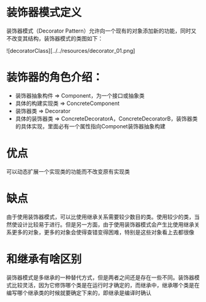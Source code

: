 # 装饰器模式定义
装饰器模式（Decorator Pattern）允许向一个现有的对象添加新的功能，同时又不改变其结构，装饰器模式的类图如下：

![decoratorClass][../../resources/decorator_01.png]

# 装饰器的角色介绍：
+ 装饰器抽象构件 => Component，为一个接口或抽象类
+ 具体的构建实现类 => ConcreteComponent
+ 装饰器类 => Decorator
+ 具体的装饰器类 => ConcreteDecoratorA，ConcreteDecoratorB，装饰器类的具体实现，里面必有一个属性指向Componet装饰器抽象构建

# 优点
可以动态扩展一个实现类的功能而不改变原有实现类
# 缺点
由于使用装饰器模式，可以比使用继承关系需要较少数目的类。使用较少的类，当然使设计比较易于进行。但是另一方面，由于使用装饰器模式会产生比使用继承关系更多的对象，更多的对象会使得查错变得困难，特别是这些对象看上去都很像

# 和继承有啥区别
装饰器模式是多继承的一种替代方式，但是两者之间还是存在一些不同。装饰器模式比较灵活，因为它修饰哪个类是在运行时才确定的，而继承中，继承哪个类是在编写哪个继承类的时候就要确定下来的，即继承是编译时确认

